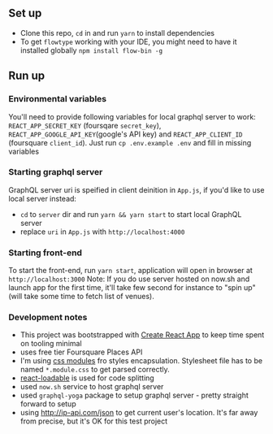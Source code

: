 ## Set up
- Clone this repo, `cd` in and run `yarn` to install dependencies
- To get `flowtype` working with your IDE, you might need to have it installed globally `npm install flow-bin -g`

## Run up
### Environmental variables
You'll need to provide following variables for local graphql server to work: `REACT_APP_SECRET_KEY` (foursqare `secret_key`), `REACT_APP_GOOGLE_API_KEY`(google's API key) and `REACT_APP_CLIENT_ID` (foursquare `client_id`). Just run `cp .env.example .env` and fill in missing variables
### Starting graphql server
GraphQL server uri is speified in client deinition in `App.js`, if you'd like to use local server instead:
- `cd` to `server` dir and run `yarn && yarn start` to start local GraphQL server
- replace `uri` in `App.js` with `http://localhost:4000`
### Starting front-end
To start the front-end, run `yarn start`, application will open in browser at `http://localhost:3000`
Note: If you do use server hosted on now.sh and launch app for the first time, it'll take few second for instance to "spin up" (will take some time to fetch list of venues).

### Development notes
- This project was bootstrapped with [Create React App](https://github.com/facebook/create-react-app) to keep time spent on tooling minimal
- uses free tier Foursquare Places API
- I'm using [css modules](https://github.com/css-modules/css-modules) fro styles encapsulation. Stylesheet file has to be named `*.module.css` to get parsed correctly.
- [react-loadable](https://github.com/jamiebuilds/react-loadable) is used for code splitting
- used `now.sh` service to host graphql server
- used `graphql-yoga` package to setup graphql server - pretty straight forward to setup
- using http://ip-api.com/json to get current user's location. It's far away from precise, but it's OK for this test project


